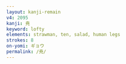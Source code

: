 ```yaml
---
layout: kanji-remain
v4: 2095
kanji: 尭
keyword: lofty
elements: strawman, ten, salad, human legs
strokes: 8
on-yomi: ギョウ
permalink: /尭/
---
```






